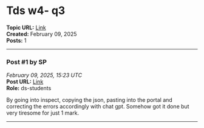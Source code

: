 # Tds w4- q3
**Topic URL:** [Link](https://discourse.onlinedegree.iitm.ac.in/t/tds-w4-q3/166651)  
**Created:** February 09, 2025  
**Posts:** 1  

---

### Post #1 by **SP**
*February 09, 2025, 15:23 UTC*  
**Post URL:** [Link](https://discourse.onlinedegree.iitm.ac.in/t/tds-w4-q3/166651/1)  
**Role:**  ds-students

By going into inspect, copying the json, pasting into the portal and correcting the errors accordingly with chat gpt. Somehow got it done but very tiresome for just 1 mark.

---
